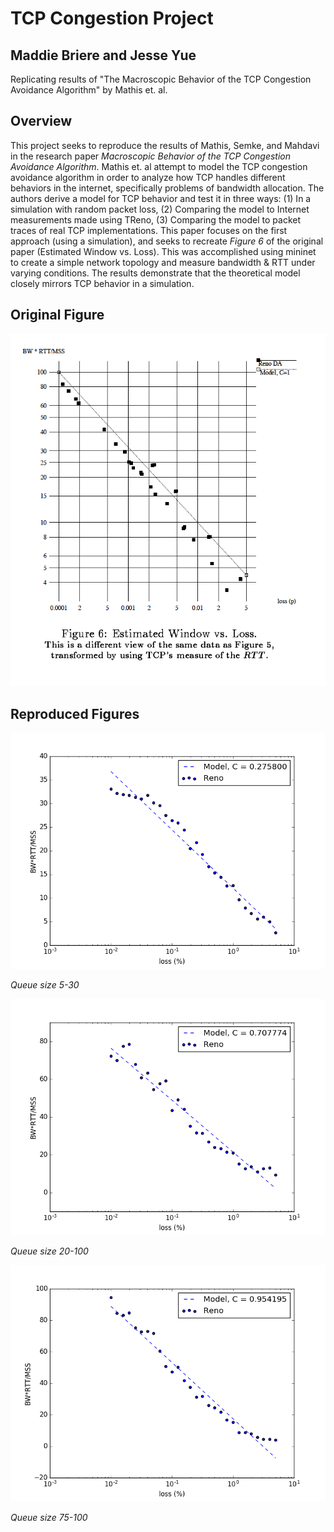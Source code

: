 # TCP Congestion Project
## Maddie Briere and Jesse Yue
Replicating results of "The Macroscopic Behavior of the TCP Congestion Avoidance Algorithm" by Mathis et. al.

## Overview
This project seeks to reproduce the results of Mathis, Semke, and Mahdavi in the research paper *Macroscopic Behavior of the TCP Congestion Avoidance Algorithm*. Mathis et. al attempt to model the TCP congestion avoidance algorithm in order to analyze how TCP handles different behaviors in the internet, specifically problems of bandwidth allocation. The authors derive a model for TCP behavior and test it in three ways: (1) In a simulation with random packet loss, (2) Comparing the model to Internet measurements made using TReno, (3) Comparing the model to packet traces of real TCP implementations. This paper focuses on the first approach (using a simulation), and seeks to recreate *Figure 6* of the original paper (Estimated Window vs. Loss). This was accomplished using mininet to create a simple network topology and measure bandwidth & RTT under varying conditions. The results demonstrate that the theoretical model closely mirrors TCP behavior in a simulation.

## Original Figure
![Figure to Replicate](figure.png)

## Reproduced Figures
![Replicated Figure](figure_reproduced_1.png)

 *Queue size 5-30*

![Replicated Figure](figure_reproduced_2.png)

*Queue size 20-100*

![Replicated Figure](figure_reproduced_3.png)

*Queue size 75-100*

